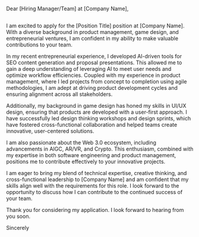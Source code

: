 Dear [Hiring Manager/Team] at [Company Name],

## 
I am excited to apply for the [Position Title] position at [Company Name]. With a diverse background in product management, game design, and entrepreneurial ventures, I am confident in my ability to make valuable contributions to your team.

In my recent entrepreneurial experience, I developed AI-driven tools for SEO content generation and proposal presentations. This allowed me to gain a deep understanding of leveraging AI to meet user needs and optimize workflow efficiencies. Coupled with my experience in product management, where I led projects from concept to completion using agile methodologies, I am adept at driving product development cycles and ensuring alignment across all stakeholders.

Additionally, my background in game design has honed my skills in UI/UX design, ensuring that products are developed with a user-first approach. I have successfully led design thinking workshops and design sprints, which have fostered cross-functional collaboration and helped teams create innovative, user-centered solutions.

I am also passionate about the Web 3.0 ecosystem, including advancements in AIGC, AR/VR, and Crypto. This enthusiasm, combined with my expertise in both software engineering and product management, positions me to contribute effectively to your innovative projects.

I am eager to bring my blend of technical expertise, creative thinking, and cross-functional leadership to [Company Name] and am confident that my skills align well with the requirements for this role. I look forward to the opportunity to discuss how I can contribute to the continued success of your team.

Thank you for considering my application. I look forward to hearing from you soon.

Sincerely